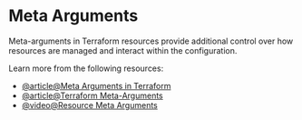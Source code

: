 # Meta Arguments

Meta-arguments in Terraform resources provide additional control over how resources are managed and interact within the configuration.

Learn more from the following resources:

- [@article@Meta Arguments in Terraform](https://muditmathur121.medium.com/meta-arguments-in-terraform-aaaa6e3734e6)
- [@article@Terraform Meta-Arguments](https://www.devopsschool.com/blog/terraform-tutorials-meta-arguments/)
- [@video@Resource Meta Arguments](https://www.youtube.com/watch?v=7JraLCfroyE)